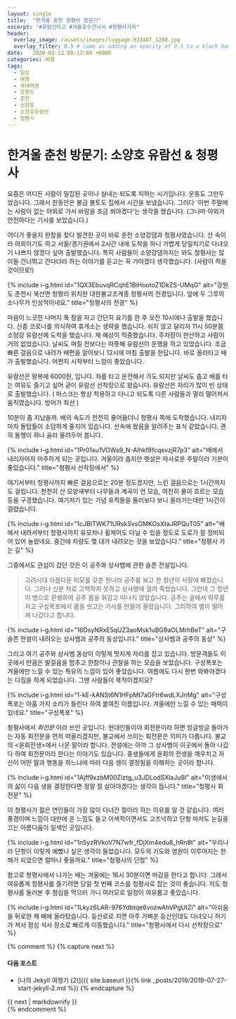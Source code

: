 ```yaml
---
layout: single
title:  "한겨울 춘천 청평사 방문기"
excerpt: "#유람선타고 #겨울호수건너서 #청평사가자"
header:
  overlay_image: /assets/images/luggage-933487_1280.jpg
  overlay_filter: 0.5 # same as adding an opacity of 0.5 to a black background
date:   2020-02-12 00:12:00 +0900
categories: 여행
tags:
  - 일상
  - 여행
  - 국내여행
  - 강원도
  - 춘천
  - 소양호
  - 소양호유람선
  - 청평사
---
```



# 한겨울 춘천 방문기: 소양호 유람선 & 청평사

요즘은 어디든 사람이 밀집된 곳이나 실내는 되도록 피하는 시기입니다. 운동도 그만두었습니다. 그래서 한동안은 불금 불토도 집에서 시간을 보냈습니다. 그러다 '이번 주말에는 사람이 없는 야외로 가서 바람을 조금 쐬야겠다'는 생각을 했습니다. (그나마 야외가 안전하다는 기사를 보았습니다.)

어디가 좋을지 한참을 찾다 발견한 곳이 바로 춘천 소양강댐과 청평사였습니다. 산 속이라 야외이기도 하고 서울/경기권에서 2시간 내에 도착을 하니 가볍게 당일치기로 다녀오기 나쁘지 않겠다 싶어 출발했습니다. 특히 사람들이 소양강댐까지는 와도 청평사는 많이들 건너뛰고 간다더라 하는 이야기를 듣고는 꼭 가야겠다 생각했습니다. (사람이 적을 것이므로!)

{% include i-g.html id="1QX3EbuvqRCqhE1BiHootoZ1DkZS-UMqG" alt="강원도 춘천시 북산면 청평리 위치한 대한불교조계종 청평사의 전경입니다. 앞에 두 그루의 소나무가 인상적이네요." title="청평사의 전경" %}

마음이 느긋한 나머지 푹 잠을 자고 간단히 요기를 한 후 오전 10시에나 출발을 했습니다. 신종 코로나를 의식하여 휴게소는 생략을 했습니다. 쉬지 않고 달리자 11시 50분쯤 소양강 유람선에 도착을 했습니다. 제 예상이 적중했습니다. 주차장이 한산하고 사람이 거의 없었습니다. 날씨도 며칠 전보다는 따뜻해 유람선이 운행을 하고 있었습니다. 조금 빠른 걸음으로 내려가 배편을 알아보니 12시에 마침 출발을 한답니다. 바로 올라타고 배가 출발했습니다. 어쩐지 시작부터 느낌이 좋았습니다.

유람선은 왕복에 6000원, 입니다. 차를 타고 운전해서 가도 되지만 날씨도 춥고 배를 타는 여유도 즐기고 싶어 굳이 유람선 선착장으로 왔습니다. 유람선은 자리가 많이 빈 상태로 출발했습니다. ( 마스크는 항상 착용하고 다니고 되도록 다른 사람들과 멀리 떨어져서 움직였습니다. 방어가 최선 )

10분이 좀 지났을까. 배의 속도가 천천히 줄어들더니 청평사 쪽에 도착했습니다. 내리자마자 돌탑들이 소담하게 줄지어 있습니다. 산속에 왔음을 알려주는 표식 같았습니다. 괜히 돌멩이 하나 골라 올려두어 봅니다.

{% include i-g.html id="1Pr01su1VOWs9_N-Alhkf8fcqsvzjR7p3" alt="배에서 내리자마자 마주하게 되는 곳입니다. 겨울이라 춥지만 햇살은 따사로운 주말이라 기분이 좋았습니다." title="청평사 선착장에서" %}

여기서부터 청평사까지 빠른 걸음으로는 20분 정도겠지만, 느린 걸음으로는 1시간까지도 걸립니다. 천천히 산 모양새부터 나무들과 계곡이 언 모습, 여전히 물이 흐르는 모습 등을 구경했습니다. 여기저기 있는 기념 유적들을 둘러보다 보니 올라가는데만 1시간이 걸렸습니다.

{% include i-g.html id="1cJBITWK71URskSvsOMKOsXtaJRPQuT05" alt="배에서 내려서부터 청평사까지 유모차나 휠체어도 다닐 수 있을 정도로 도로가 잘 정비되어 있어 놀랐네요. 중간에 차량도 몇 대가 내려오는 것을 보았습니다." title="청평사 가는 길" %}

그중에서도 관심이 갔던 것은 이 공주와 상사뱀에 관한 슬픈 전설입니다.

> 고려시대 아름다운 미모를 갖춘 원나라 공주를 보고 한 청년이 사랑에 빠졌습니다. 그러나 신분 차로 고백하지 못하고 상사병에 걸려 죽었습니다. 그런데 그 청년이 뱀으로 환생하여 공주 몸을 휘감고 떠나지 않았습니다. 공주는 굴에서 하루를 자고 구성폭포에서 몸을 씻고는 가사를 만들어 올렸습니다. 그리하여 뱀이 떨어져 나갔다고 합니다.

{% include i-g.html id="16DsyNRxE5qUZ3aoMsk1uBG9aOLMrhBeT" alt="구슬픈 전설이 내려오는 상사뱀과 공주의 동상입니다." title="상사뱀과 공주의 동상" %}

그리고 여기 공주와 상사뱀 동상이 이렇게 멋지게 자리를 잡고 있습니다. 방문객들도 이곳에서 만큼은 발걸음을 멈추고 한참이나 관찰을 하는 모습을 보았습니다. 구성폭포는 겨울에만 느낄 수 있는 특유의 느낌이 있어 좋았습니다. 여름에도 다시 한번 와봐야겠다는 다짐을 하게 되었습니다. 그땐 사람들이 북적이겠지요?

{% include i-g.html id="1-kE-kANSt6N1HFpMt7aGFtr6wdLXJnMg" alt="구성 폭포는 아홉 가지 소리가 들린다 하여 붙여진 이름입니다. 겨울에만 느낄 수 있는 매력이 있네요." title="구성폭포" %}

청평사에서 _회전문_ 이라 쓰인 곳입니다. 현대인들이야 회전문이라 하면 빙글빙글 돌아가는 자동 회전문을 먼저 떠올리겠지만, 불교에서 쓰이는 회전문은 의미가 다릅니다. 불교의 <윤회전생>에서 나온 말이라 합니다. 전설에는 아까 그 상사뱀이 이곳에서 돌아 나갔다 하여 회전문이라 한다는 이야기도 있습니다. 중생들에게 윤회의 전생을 깨우치고 자신이 어떤 말과 행동을 하느냐에 따라 다음 생이 결정됨을 이해하는 곳이라 합니다.

{% include i-g.html id="1Ajff9xzbM00Ziztg_u3JDLodSXlaJu9I" alt="이생에서의 삶이 다음 생을 결정한다면 정말 잘 살아야겠다는 생각이 듭니다." title="청평사 회전문" %}

이 청평사가 젊은 연인들이 가장 많이 다녀간 절이라 하는 이유를 알 것 같습니다. 여러 풍경이며 느낌이 대만에 온 느낌도 들고 이색적이면서도 고즈넉하고 단청 마저도 눈길을 끄는 아름다움이 일색인 곳입니다.

{% include i-g.html id="1n5yzRVkoV7N7wfr_fDjXm4edu8_hRn8t" alt="우리나라 단청이 이렇게 예뻤나 싶은 생각이 들었습니다. 모두의 기도와 염원이 이루어지는 한 해가 되었으면 얼마나 좋을까요." title="청평사의 단청" %}


참고로 청평사에서 나가는 배는 겨울에는 16시 30분이면 마감을 한다고 합니다. 그래서 여유롭게 청평사를 즐기려면 당일 첫 번째 코스를 청평사로 잡는 것이 좋습니다. 저도 청평사를 둘러본 후 점심을 먹으러 가니 여러모로 일정이 여유롭고 좋았습니다.

{% include i-g.html id="1Lkyz6LAR-976Ydbtqe6vozwAhVPgUtZi" alt="아쉬움을 뒤로한 채 배에 올라탔습니다. 등산로로 치면 아주 가벼운 등산인데도 다녀오니 허기가 져서 점심 식사 장소로 빠르게 이동했습니다." title="청평사에서 다시 선착장으로" %}

{% comment %}
{% capture next %}
#### 다음 포스트

* [나의 Jekyll 여행기 (2)]({{ site.baseurl }}{% link _posts/2019/2019-07-27-start-jekyll-2.md %})
{% endcapture %}

<div class="notice--primary">
  {{ next | markdownify }}
</div>
{% endcomment %}


